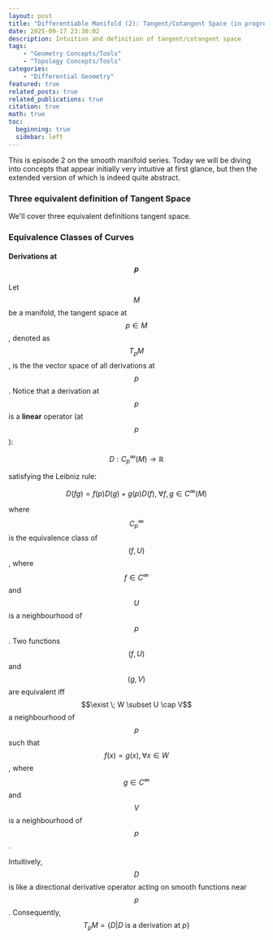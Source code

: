 ```yaml
---
layout: post
title: "Differentiable Manifold (2): Tangent/Cotangent Space (in progress)"
date: 2025-09-17 23:30:02
description: Intuition and definition of tangent/cotangent space
tags: 
    - "Geometry Concepts/Tools"
    - "Topology Concepts/Tools"
categories: 
    - "Differential Geometry"
featured: true
related_posts: true
related_publications: true
citation: true
math: true
toc:
  beginning: true
  sidebar: left
---
```


This is episode 2 on the smooth manifold series. Today we will be diving into concepts that appear initially very intuitive at first glance, but then the extended version of which is indeed quite abstract. 

### Three equivalent definition of Tangent Space
We'll cover three equivalent definitions tangent space. 

### Equivalence Classes of Curves


#### Derivations at $$p$$
Let $$M$$ be a manifold, the tangent space at $$p \in M$$, denoted as $$T_pM$$, is the the vector space of all derivations at $$p$$. Notice that a derivation at $$p$$ is a __linear__ operator (at $$p$$):

$$
D: C^{\infty}_{p}(M) \rightarrow \mathbb{R}
$$

satisfying the Leibniz rule:

$$
D(fg) = f(p)D(g) + g(p)D(f), \; \forall f, g \in C^{\infty}(M)
$$

where $$C^{\infty}_{p}$$ is the equivalence class of $$(f, U)$$, where $$f \in C^{\infty}$$ and $$U$$ is a neighbourhood of $$p$$. Two functions $$(f, U)$$ and $$(g, V)$$ are equivalent iff $$\exist \; W \subset U \cap V$$ a neighbourhood of $$p$$ such that $$f(x) = g(x),  \forall x \in W$$, where $$g \in C^{\infty}$$ and $$V$$ is a neighbourhood of $$p$$. 


Intuitively, $$D$$ is like a directional derivative operator acting on smooth functions near $$p$$. Consequently, $$T_p{M} = \{D | D \text{ is a derivation at } p \}$$

